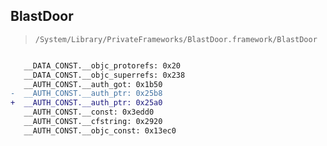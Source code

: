 ## BlastDoor

> `/System/Library/PrivateFrameworks/BlastDoor.framework/BlastDoor`

```diff

   __DATA_CONST.__objc_protorefs: 0x20
   __DATA_CONST.__objc_superrefs: 0x238
   __AUTH_CONST.__auth_got: 0x1b50
-  __AUTH_CONST.__auth_ptr: 0x25b8
+  __AUTH_CONST.__auth_ptr: 0x25a0
   __AUTH_CONST.__const: 0x3edd0
   __AUTH_CONST.__cfstring: 0x2920
   __AUTH_CONST.__objc_const: 0x13ec0

```
